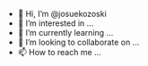 - 👋 Hi, I’m @josuekozoski
- 👀 I’m interested in ...
- 🌱 I’m currently learning ...
- 💞️ I’m looking to collaborate on ...
- 📫 How to reach me ...

<!---
josuekozoski/josuekozoski is a ✨ special ✨ repository because its `README.md` (this file) appears on your GitHub profile.
You can click the Preview link to take a look at your changes.
--->
